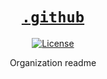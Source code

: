 <div align="center" markdown="1">

# [`.github`][url-repo]

[![License][shield-license]][url-license]

Organization readme

</div>

<!-- relative links -->

<!-- project links -->

[url-repo]: https://github.com/shishifubing/.github
[url-license]: https://github.com/shishifubing/.github/blob/main/LICENSE

<!-- external links -->

<!-- shield links -->

[shield-license]: https://img.shields.io/github/license/shishifubing/.github.svg?style=for-the-badge
